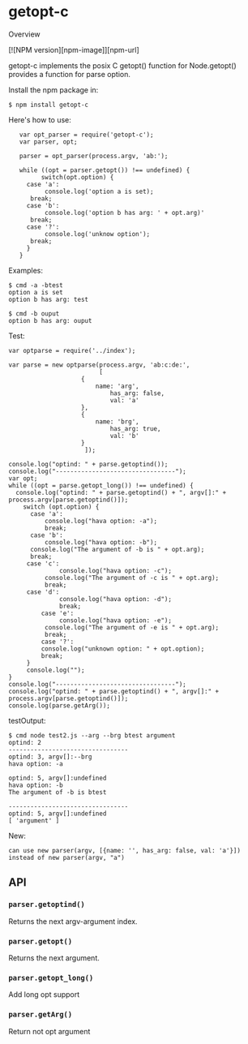 getopt-c
============

Overview

[![NPM version][npm-image]][npm-url]

getopt-c implements the posix C getopt() function for Node.getopt() provides a function for parse option.

Install the npm package in:

	$ npm install getopt-c

Here's how to use:

       var opt_parser = require('getopt-c');
       var parser, opt;

       parser = opt_parser(process.argv, 'ab:');

       while ((opt = parser.getopt()) !== undefined) {
       	     switch(opt.option) {
	     case 'a':
	     	  console.log('option a is set);
		  break;
	     case 'b':
	     	  console.log('option b has arg: ' + opt.arg)'
		  break;
	     case '?':
	     	  console.log('unknow option');
		  break;
	     }
       }

Examples:

	$ cmd -a -btest
	option a is set
	option b has arg: test

	$ cmd -b ouput
	option b has arg: ouput

Test:

	var optparse = require('../index');

	var parse = new optparse(process.argv, 'ab:c:de:',
	    		 		     [
						{
							name: 'arg',
			     				has_arg: false,
			     				val: 'a'
			   			},
			   			{
							name: 'brg',
			     				has_arg: true,
			     				val: 'b'
			   			}
			 		     ]);

	console.log("optind: " + parse.getoptind());
	console.log("---------------------------------");
	var opt;
	while ((opt = parse.getopt_long()) !== undefined) {
	  console.log("optind: " + parse.getoptind() + ", argv[]:" + process.argv[parse.getoptind()]);
	    switch (opt.option) {
	      case 'a':
	          console.log("hava option: -a");
		      break;
	      case 'b':
	          console.log("hava option: -b");
		  console.log("The argument of -b is " + opt.arg);
		  break;
	     case 'c':
    	     	  console.log("hava option: -c");
    		  console.log("The argument of -c is " + opt.arg);
    		  break;
  	     case 'd':
    	     	  console.log("hava option: -d");
    	     	  break;
             case 'e':
    	     	  console.log("hava option: -e");
    		  console.log("The argument of -e is " + opt.arg);
    		  break;
             case '?':
    	     console.log("unknown option: " + opt.option);
    	     break;
  	     }
  	     console.log("");
	}
	console.log("---------------------------------");
	console.log("optind: " + parse.getoptind() + ", argv[]:" + process.argv[parse.getoptind()]);
	console.log(parse.getArg());

testOutput:

	$ cmd node test2.js --arg --brg btest argument 
	optind: 2
	---------------------------------
	optind: 3, argv[]:--brg
	hava option: -a

	optind: 5, argv[]:undefined
	hava option: -b
	The argument of -b is btest

	---------------------------------
	optind: 5, argv[]:undefined
	[ 'argument' ]
	
	
New:
	
	can use new parser(argv, [{name: '', has_arg: false, val: 'a'}]) instead of new parser(argv, "a")


API
---

### `parser.getoptind()`

Returns the next argv-argument index.

### `parser.getopt()`

Returns the next argument.

### `parser.getopt_long()`

Add long opt support

### `parser.getArg()`

Return not opt argument
